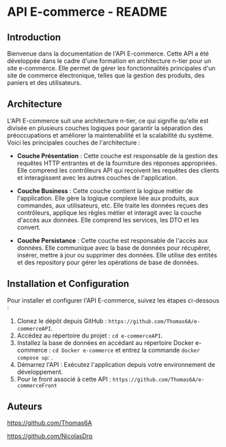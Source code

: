 # API E-commerce - README

## Introduction
Bienvenue dans la documentation de l'API E-commerce. Cette API a été développée dans le cadre d'une formation en architecture n-tier pour un site e-commerce. Elle permet de gérer les fonctionnalités principales d'un site de commerce électronique, telles que la gestion des produits, des paniers et des utilisateurs.

## Architecture
L'API E-commerce suit une architecture n-tier, ce qui signifie qu'elle est divisée en plusieurs couches logiques pour garantir la séparation des préoccupations et améliorer la maintenabilité et la scalabilité du système. Voici les principales couches de l'architecture :
- **Couche Présentation** : Cette couche est responsable de la gestion des requêtes HTTP entrantes et de la fourniture des réponses appropriées. Elle comprend les contrôleurs API qui reçoivent les requêtes des clients et interagissent avec les autres couches de l'application.
  
- **Couche Business** : Cette couche contient la logique métier de l'application. Elle gère la logique complexe liée aux produits, aux commandes, aux utilisateurs, etc. Elle traite les données reçues des contrôleurs, applique les règles métier et interagit avec la couche d'accès aux données. Elle comprend les services, les DTO et les convert.
  
- **Couche Persistance** : Cette couche est responsable de l'accès aux données. Elle communique avec la base de données pour récupérer, insérer, mettre à jour ou supprimer des données. Elle utilise des entités et des repository pour gérer les opérations de base de données.

## Installation et Configuration
Pour installer et configurer l'API E-commerce, suivez les étapes ci-dessous :
1. Clonez le dépôt depuis GitHub : `https://github.com/Thomas6A/e-commerceAPI`.
2. Accédez au répertoire du projet : `cd e-commerceAPI`.
3. Installez la base de données en accédant au répertoire Docker e-commerce : `cd Docker e-commerce` et entrez la commande `docker compose up`: .
4. Démarrez l'API : Exécutez l'application depuis votre environnement de développement.
5. Pour le front associé à cette API : `https://github.com/Thomas6A/e-commerceFront`

## Auteurs

https://github.com/Thomas6A

https://github.com/NicolasDrp